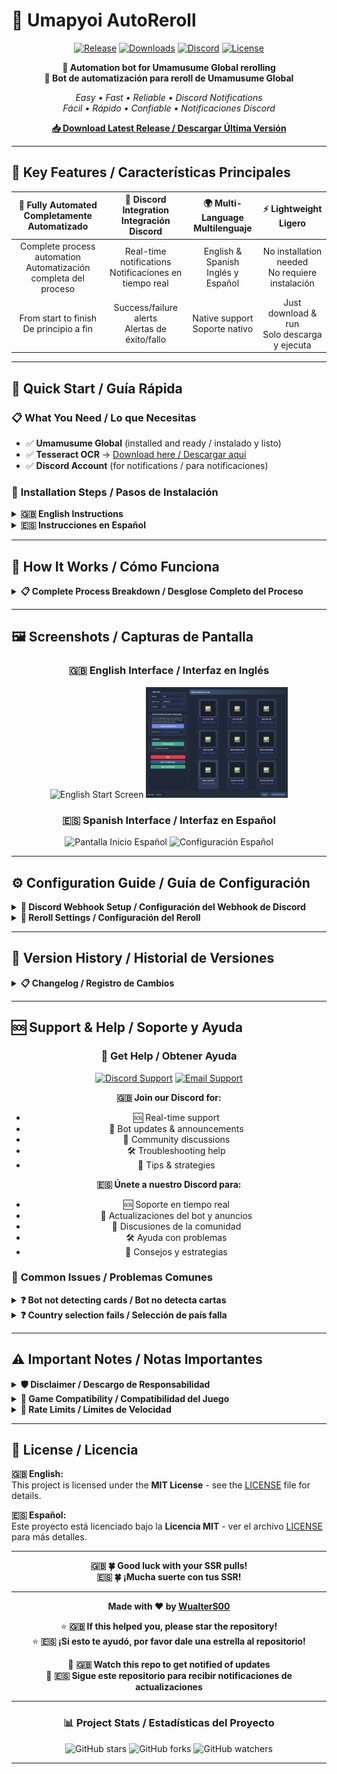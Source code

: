 # 🐎 Umapyoi AutoReroll

<div align="center">
  
[![Release](https://img.shields.io/github/v/release/WualterS00/Umapyoi-AutoReroll?style=for-the-badge&color=FF6B6B)](https://github.com/WualterS00/Umapyoi-AutoReroll/releases)
[![Downloads](https://img.shields.io/github/downloads/WualterS00/Umapyoi-AutoReroll/total?style=for-the-badge&color=4ECDC4)](https://github.com/WualterS00/Umapyoi-AutoReroll/releases)
[![Discord](https://img.shields.io/discord/YOUR_SERVER_ID?style=for-the-badge&logo=discord&logoColor=white&color=7289DA)](https://discord.gg/tu-servidor)
[![License](https://img.shields.io/badge/License-MIT-green?style=for-the-badge)](LICENSE)

**🎯 Automation bot for Umamusume Global rerolling**  
**🎯 Bot de automatización para reroll de Umamusume Global**

*Easy • Fast • Reliable • Discord Notifications*  
*Fácil • Rápido • Confiable • Notificaciones Discord*

**[📥 Download Latest Release / Descargar Última Versión](https://github.com/WualterS00/Umapyoi-AutoReroll/releases/latest)**

---

</div>

## 🌟 Key Features / Características Principales

<div align="center">

| 🤖 **Fully Automated**<br/>**Completamente Automatizado** | 📱 **Discord Integration**<br/>**Integración Discord** | 🌍 **Multi-Language**<br/>**Multilenguaje** | ⚡ **Lightweight**<br/>**Ligero** |
|:---:|:---:|:---:|:---:|
| Complete process automation<br/>Automatización completa del proceso | Real-time notifications<br/>Notificaciones en tiempo real | English & Spanish<br/>Inglés y Español | No installation needed<br/>No requiere instalación |
| From start to finish<br/>De principio a fin | Success/failure alerts<br/>Alertas de éxito/fallo | Native support<br/>Soporte nativo | Just download & run<br/>Solo descarga y ejecuta |

</div>

---

## 🚀 Quick Start / Guía Rápida

### 📋 **What You Need / Lo que Necesitas**
- ✅ **Umamusume Global** (installed and ready / instalado y listo)
- ✅ **Tesseract OCR** → [Download here / Descargar aquí](https://github.com/tesseract-ocr/tesseract)
- ✅ **Discord Account** (for notifications / para notificaciones)

### 🔧 **Installation Steps / Pasos de Instalación**

<details>
<summary><strong>🇬🇧 English Instructions</strong></summary>

1. **📥 Download**
   ```
   Go to → Releases → Download UmapyoiAutoReroll.exe
   ```

2. **🛠️ Install Tesseract OCR**
   - Download from link above
   - ⚠️ **IMPORTANT**: Check "Add to PATH" during installation

3. **🎮 Setup Game**
   - Open Umamusume Global
   - Leave it on the "Tap to Start" screen

4. **🚀 Run Bot**
   - Execute `UmapyoiAutoReroll.exe`
   - Choose your language
   - Configure Discord webhook
   - Set your target cards
   - Click **Start**!

</details>

<details>
<summary><strong>🇪🇸 Instrucciones en Español</strong></summary>

1. **📥 Descargar**
   ```
   Ve a → Releases → Descarga UmapyoiAutoReroll.exe
   ```

2. **🛠️ Instalar Tesseract OCR**
   - Descarga desde el enlace de arriba
   - ⚠️ **IMPORTANTE**: Marca "Agregar al PATH" durante la instalación

3. **🎮 Configurar Juego**
   - Abre Umamusume Global
   - Déjalo en la pantalla "Tap to Start"

4. **🚀 Ejecutar Bot**
   - Ejecuta `UmapyoiAutoReroll.exe`
   - Elige tu idioma
   - Configura el webhook de Discord
   - Establece tus cartas objetivo
   - ¡Haz clic en **Iniciar**!

</details>

---

## 🎯 How It Works / Cómo Funciona

<details>
<summary><strong>📋 Complete Process Breakdown / Desglose Completo del Proceso</strong></summary>

```mermaid
flowchart TD
    A[🚀 Start Bot / Iniciar Bot] --> B[📋 Accept Terms / Aceptar Términos]
    B --> C[🌍 Select Country / Seleccionar País]
    C --> D[👤 Enter Name & Date / Ingresar Nombre y Fecha]
    D --> E[⏭️ Skip Tutorials / Saltar Tutoriales]
    E --> F[🎁 Claim Rewards / Reclamar Recompensas]
    F --> G[🎲 Perform Gacha / Realizar Gacha]
    G --> H{🔍 Target Cards Found?<br/>¿Cartas Objetivo Encontradas?}
    H -->|✅ YES/SÍ| I[🎉 SUCCESS!<br/>¡ÉXITO!<br/>Discord Notification]
    H -->|❌ NO| J[🔄 Reset & Retry<br/>Resetear y Reintentar]
    J --> B
    I --> K[🏁 Process Complete<br/>Proceso Completo]
    
    style A fill:#4ECDC4,stroke:#333,stroke-width:2px
    style I fill:#95E1D3,stroke:#333,stroke-width:2px
    style K fill:#A8E6CF,stroke:#333,stroke-width:2px
```

**🇬🇧 English - Step-by-Step Process:**

1. **🤝 Accept Terms** - Automatically accepts game terms and conditions
2. **🌍 Country Selection** - Chooses your country (searches if not visible)
3. **👤 Profile Setup** - Enters name and birthdate automatically
4. **⏭️ Skip Content** - Bypasses unnecessary tutorials and cutscenes
5. **🎁 Claim Rewards** - Collects all available starter rewards
6. **🎲 Gacha Pull** - Performs the initial gacha summon
7. **🔍 Card Detection** - Scans results for your desired SSR cards
8. **🔄 Auto Retry** - Resets and repeats if targets not found

**🇪🇸 Español - Proceso Paso a Paso:**

1. **🤝 Aceptar Términos** - Acepta automáticamente los términos del juego
2. **🌍 Selección de País** - Elige tu país (busca si no está visible)
3. **👤 Configurar Perfil** - Ingresa nombre y fecha de nacimiento automáticamente
4. **⏭️ Saltar Contenido** - Omite tutoriales y escenas innecesarias
5. **🎁 Reclamar Recompensas** - Recolecta todas las recompensas iniciales disponibles
6. **🎲 Pull del Gacha** - Realiza la invocación inicial del gacha
7. **🔍 Detección de Cartas** - Escanea los resultados por tus cartas SSR deseadas
8. **🔄 Reintentar Automático** - Resetea y repite si no encuentra los objetivos

</details>

---

## 🖼️ Screenshots / Capturas de Pantalla

<div align="center">

### 🇬🇧 English Interface / Interfaz en Inglés
<img src="assets/screenshots/start_en.png" alt="English Start Screen" width="45%"/>
<img src="assets/screenshots/config_en.png" alt="English Config Screen" width="45%"/>

### 🇪🇸 Spanish Interface / Interfaz en Español
<img src="assets/screenshots/start_es.png" alt="Pantalla Inicio Español" width="45%"/>
<img src="assets/screenshots/config_es.png" alt="Configuración Español" width="45%"/>

</div>

---

## ⚙️ Configuration Guide / Guía de Configuración

<details>
<summary><strong>🔧 Discord Webhook Setup / Configuración del Webhook de Discord</strong></summary>

### 🇬🇧 English Instructions:

**Step 1: Create Webhook**
1. Go to your Discord server
2. Right-click on the channel where you want notifications
3. Select **Edit Channel** → **Integrations** → **Webhooks**
4. Click **New Webhook**
5. Copy the webhook URL

**Step 2: Configure Bot**
1. Paste the webhook URL in the bot settings
2. Choose notification types:
   - ✅ Success notifications
   - ❌ Failure alerts
   - 📊 Progress updates
   - 🎯 Final results

### 🇪🇸 Instrucciones en Español:

**Paso 1: Crear Webhook**
1. Ve a tu servidor de Discord
2. Haz clic derecho en el canal donde quieres las notificaciones
3. Selecciona **Editar Canal** → **Integraciones** → **Webhooks**
4. Haz clic en **Nuevo Webhook**
5. Copia la URL del webhook

**Paso 2: Configurar Bot**
1. Pega la URL del webhook en la configuración del bot
2. Elige los tipos de notificación:
   - ✅ Notificaciones de éxito
   - ❌ Alertas de fallo
   - 📊 Actualizaciones de progreso
   - 🎯 Resultados finales

</details>

<details>
<summary><strong>🎯 Reroll Settings / Configuración del Reroll</strong></summary>

### 🇬🇧 English Settings:

**Target Cards**
- Select which SSR cards you want to obtain
- Support for multiple target cards
- Priority ranking system available

**Limits & Timing**
- **Max Attempts**: Set reroll limit (0 = unlimited)
- **Delay Settings**: Adjust timing between actions
- **Timeout Settings**: Configure wait times
- **Country Selection**: Choose your region

**Advanced Options**
- **Screenshot Mode**: Save screenshots of results
- **Verbose Logging**: Detailed process logs
- **Auto-Stop**: Stop on first success or after X attempts

### 🇪🇸 Configuración en Español:

**Cartas Objetivo**
- Selecciona qué cartas SSR quieres obtener
- Soporte para múltiples cartas objetivo
- Sistema de ranking de prioridad disponible

**Límites y Timing**
- **Intentos Máximos**: Establece límite de reroll (0 = ilimitado)
- **Configuración de Delay**: Ajusta el tiempo entre acciones
- **Configuración de Timeout**: Configura tiempos de espera
- **Selección de País**: Elige tu región

**Opciones Avanzadas**
- **Modo Screenshot**: Guarda capturas de los resultados
- **Logging Detallado**: Registros detallados del proceso
- **Auto-Stop**: Detener en el primer éxito o después de X intentos

</details>

---

## 🔄 Version History / Historial de Versiones

<details>
<summary><strong>📋 Changelog / Registro de Cambios</strong></summary>

### 🆕 **v1.1.0** (2024-07-05)

**🇬🇧 English:**
**✨ New Features:**
- ➕ Added support for new card types
- 🎯 Enhanced card detection accuracy
- ⚡ Performance optimization improvements
- 🔍 Better OCR text recognition

**🐛 Bug Fixes:**
- 🔧 Fixed card selection issues on certain devices
- 🌍 Resolved country selection problems
- 📱 Improved Discord notification reliability

**🇪🇸 Español:**
**✨ Nuevas Características:**
- ➕ Añadido soporte para nuevos tipos de cartas
- 🎯 Mejorada la precisión de detección de cartas
- ⚡ Mejoras en la optimización de rendimiento
- 🔍 Mejor reconocimiento de texto OCR

**🐛 Correcciones:**
- 🔧 Arreglado problemas de selección de cartas en ciertos dispositivos
- 🌍 Resueltos problemas de selección de país
- 📱 Mejorada la confiabilidad de notificaciones Discord

### 🎉 **v1.0.0** (2024-06-25)

**🇬🇧 English - Initial Release:**
- 🤖 Core reroll automation
- 📱 Discord notifications
- 🌍 Multi-language support (EN/ES)
- 🎯 Target card detection

**🇪🇸 Español - Lanzamiento Inicial:**
- 🤖 Automatización básica de reroll
- 📱 Notificaciones Discord
- 🌍 Soporte multilenguaje (EN/ES)
- 🎯 Detección de cartas objetivo

</details>

---

## 🆘 Support & Help / Soporte y Ayuda

<div align="center">

### 💬 **Get Help / Obtener Ayuda**

[![Discord Support](https://img.shields.io/badge/Discord-Join%20Support%20Server-7289DA?style=for-the-badge&logo=discord&logoColor=white)](https://discord.gg/tu-servidor)
[![Email Support](https://img.shields.io/badge/Email-Contact%20Support-EA4335?style=for-the-badge&logo=gmail&logoColor=white)](mailto:soporte@tu-dominio.com)

**🇬🇧 Join our Discord for:**
- 🆘 Real-time support
- 📢 Bot updates & announcements
- 💬 Community discussions
- 🛠️ Troubleshooting help
- 🎯 Tips & strategies

**🇪🇸 Únete a nuestro Discord para:**
- 🆘 Soporte en tiempo real
- 📢 Actualizaciones del bot y anuncios
- 💬 Discusiones de la comunidad
- 🛠️ Ayuda con problemas
- 🎯 Consejos y estrategias

</div>

### 🤔 **Common Issues / Problemas Comunes**

<details>
<summary><strong>❓ Bot not detecting cards / Bot no detecta cartas</strong></summary>

**🇬🇧 English - Possible Solutions:**
- ✅ Ensure Tesseract is properly installed and in PATH
- ✅ Check if game resolution is supported
- ✅ Verify Discord webhook is working
- ✅ Try adjusting delay settings
- ✅ Run as administrator

**🇪🇸 Español - Posibles Soluciones:**
- ✅ Asegúrate de que Tesseract esté instalado correctamente y en PATH
- ✅ Verifica si la resolución del juego está soportada
- ✅ Confirma que el webhook de Discord funcione
- ✅ Intenta ajustar la configuración de delay
- ✅ Ejecuta como administrador

</details>

<details>
<summary><strong>❓ Country selection fails / Selección de país falla</strong></summary>

**🇬🇧 English - Possible Solutions:**
- ✅ Ensure game is on the correct screen
- ✅ Check if your country is supported
- ✅ Try manual country selection first
- ✅ Verify game language settings

**🇪🇸 Español - Posibles Soluciones:**
- ✅ Asegúrate de que el juego esté en la pantalla correcta
- ✅ Verifica si tu país está soportado
- ✅ Intenta la selección manual de país primero
- ✅ Confirma la configuración de idioma del juego

</details>

---

## ⚠️ Important Notes / Notas Importantes

<details>
<summary><strong>🛡️ Disclaimer / Descargo de Responsabilidad</strong></summary>

**🇬🇧 English:**
> This tool is for educational purposes only. Use at your own risk. We are not responsible for any account issues that may arise from using automation tools.

**🇪🇸 Español:**
> Esta herramienta es solo para fines educativos. Úsala bajo tu propio riesgo. No somos responsables de ningún problema de cuenta que pueda surgir del uso de herramientas de automatización.

</details>

<details>
<summary><strong>📱 Game Compatibility / Compatibilidad del Juego</strong></summary>

**🇬🇧 English:**
> Currently supports Umamusume Global version. Other versions may not work properly.

**🇪🇸 Español:**
> Actualmente soporta la versión Global de Umamusume. Otras versiones pueden no funcionar correctamente.

</details>

<details>
<summary><strong>🔄 Rate Limits / Límites de Velocidad</strong></summary>

**🇬🇧 English:**
> Be mindful of game rate limits. Excessive rerolling may trigger anti-automation measures.

**🇪🇸 Español:**
> Ten en cuenta los límites de velocidad del juego. El reroll excesivo puede activar medidas anti-automatización.

</details>

---

## 📄 License / Licencia

**🇬🇧 English:**  
This project is licensed under the **MIT License** - see the [LICENSE](LICENSE) file for details.

**🇪🇸 Español:**  
Este proyecto está licenciado bajo la **Licencia MIT** - ver el archivo [LICENSE](LICENSE) para más detalles.

---

<div align="center">

**🇬🇧 🍀 Good luck with your SSR pulls!**  
**🇪🇸 🍀 ¡Mucha suerte con tus SSR!**

---

**Made with ❤️ by [WualterS00](https://github.com/WualterS00)**

⭐ **🇬🇧 If this helped you, please star the repository!**  
⭐ **🇪🇸 ¡Si esto te ayudó, por favor dale una estrella al repositorio!**

🔔 **🇬🇧 Watch this repo to get notified of updates**  
🔔 **🇪🇸 Sigue este repositorio para recibir notificaciones de actualizaciones**

---

### 📊 **Project Stats / Estadísticas del Proyecto**
![GitHub stars](https://img.shields.io/github/stars/WualterS00/Umapyoi-AutoReroll?style=social)
![GitHub forks](https://img.shields.io/github/forks/WualterS00/Umapyoi-AutoReroll?style=social)
![GitHub watchers](https://img.shields.io/github/watchers/WualterS00/Umapyoi-AutoReroll?style=social)

</div>

---

<!-- SEO Keywords -->
<!--
UMA BOT, UMA BOT GLOBAL, UMAMUSUME BOT, UMAMUSUME REROLL AUTOMATICO, AUTO REROLL UMA, UMAMUSUME REROLL BOT, UMAPYOI BOT, UMA RERROL AUTO, AUTO REROLL UMAMUSUME, REROLL BOT UMA, GACHA BOT UMA, UMA AUTO REROLL, UMAMUSUME AUTO BOT, REROLL AUTOMÁTICO UMA, AUTO UMA, UMA GLOBAL, UMA GLOBAL BOT, UMAMUSUME GLOBAL BOT, UMAPYOI REROLL, UMAPYOI REROLL BOT, UMAPYOI AUTOREROLL, UMAMUSUME AUTOREROLL, UMA AUTOREROLL, AUTOREROLL UMA, UMAMUSUME AUTO REROLL
-->
